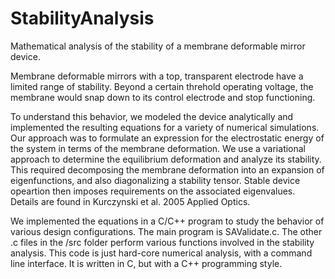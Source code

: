 # StabilityAnalysis

Mathematical analysis of the stability of a membrane deformable mirror device.

Membrane deformable mirrors with a top, transparent electrode have a limited range of stability.  Beyond a certain threhold operating voltage, the membrane would snap down to its control electrode and stop functioning.

To understand this behavior, we modeled the device analytically and implemented the resulting equations for a variety of numerical simulations.  Our approach was to formulate an expression for the electrostatic energy of the system in terms of the membrane deformation.  We use a variational approach to determine the equilibrium deformation and analyze its stability.  This required decomposing the membrane deformation into an expansion of eigenfunctions, and also diagonalizing a stability tensor.  Stable device opeartion then imposes requirements on the associated eigenvalues.  Details are found in Kurczynski et al. 2005 Applied Optics.  

We implemented the equations in a C/C++ program to study the behavior of various design configurations.  The main program is SAValidate.c.  The other .c files in the /src folder perform various functions involved in the stability analysis.  This code is just hard-core numerical analysis, with a command line interface.   It is written in C, but with a C++ programming style.
